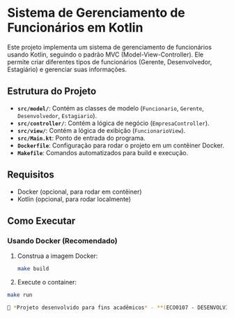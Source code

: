 # Sistema de Gerenciamento de Funcionários em Kotlin

Este projeto implementa um sistema de gerenciamento de funcionários usando Kotlin, seguindo o padrão MVC (Model-View-Controller). Ele permite criar diferentes tipos de funcionários (Gerente, Desenvolvedor, Estagiário) e gerenciar suas informações.

## Estrutura do Projeto

- **`src/model/`**: Contém as classes de modelo (`Funcionario`, `Gerente`, `Desenvolvedor`, `Estagiario`).
- **`src/controller/`**: Contém a lógica de negócio (`EmpresaController`).
- **`src/view/`**: Contém a lógica de exibição (`FuncionarioView`).
- **`src/Main.kt`**: Ponto de entrada do programa.
- **`Dockerfile`**: Configuração para rodar o projeto em um contêiner Docker.
- **`Makefile`**: Comandos automatizados para build e execução.

## Requisitos

- Docker (opcional, para rodar em contêiner)
- Kotlin (opcional, para rodar localmente)

## Como Executar

### Usando Docker (Recomendado)

1. Construa a imagem Docker:
   ```bash
   make build

2. Execute o container:
  ```bash
  make run

📌 *Projeto desenvolvido para fins acadêmicos* - **(ECO0107 - DESENVOLVIMENTO PARA DISPOSITIVOS MÓVEIS)**